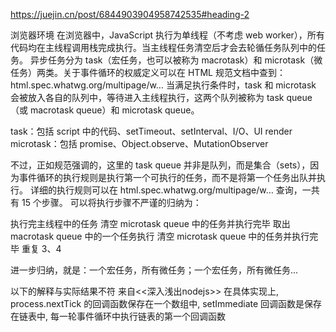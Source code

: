 <https://juejin.cn/post/6844903904958742535#heading-2>

浏览器环境
在浏览器中，JavaScript 执行为单线程（不考虑 web worker），所有代码均在主线程调用栈完成执行。当主线程任务清空后才会去轮循任务队列中的任务。
异步任务分为 task（宏任务，也可以被称为 macrotask）和 microtask（微任务）两类。关于事件循环的权威定义可以在 HTML 规范文档中查到：html.spec.whatwg.org/multipage/w…
当满足执行条件时，task 和 microtask 会被放入各自的队列中，等待进入主线程执行，这两个队列被称为 task queue（或 macrotask queue）和 microtask queue。

task：包括 script 中的代码、setTimeout、setInterval、I/O、UI render
microtask：包括 promise、Object.observe、MutationObserver

不过，正如规范强调的，这里的 task queue 并非是队列，而是集合（sets），因为事件循环的执行规则是执行第一个可执行的任务，而不是将第一个任务出队并执行。
详细的执行规则可以在 html.spec.whatwg.org/multipage/w… 查询，一共有 15 个步骤。
可以将执行步骤不严谨的归纳为：

执行完主线程中的任务
清空 microtask queue 中的任务并执行完毕
取出 macrotask queue 中的一个任务执行
清空 microtask queue 中的任务并执行完毕
重复 3、4

进一步归纳，就是：一个宏任务，所有微任务；一个宏任务，所有微任务...

以下的解释与实际结果不符
来自<<深入浅出nodejs>>
在具体实现上, process.nextTick 的回调函数保存在一个数组中, setImmediate 回调函数是保存在链表中, 每一轮事件循环中执行链表的第一个回调函数
